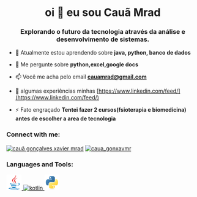 <h1 align="center">oi 👋 eu sou Cauã Mrad</h1>
<h3 align="center">Explorando o futuro da tecnologia através da análise e desenvolvimento de sistemas.</h3>

- 🌱 Atualmente estou aprendendo sobre **java, python, banco de dados**

- 💬 Me pergunte sobre **python,excel,google docs**

- 📫 Você me acha pelo email **cauamrad@gmail.com**

- 📄 algumas experiências minhas [https://www.linkedin.com/feed/](https://www.linkedin.com/feed/)

- ⚡ Fato engraçado **Tentei fazer 2 cursos(fsioterapia e biomedicina) antes de escolher a area de tecnologia**

<h3 align="left">Connect with me:</h3>
<p align="left">
<a href="[https://linkedin.com/in/cauã gonçalves xavier mrad](https://github.com/cauamrad)" target="blank"><img align="center" src="https://raw.githubusercontent.com/rahuldkjain/github-profile-readme-generator/master/src/images/icons/Social/linked-in-alt.svg" alt="cauã gonçalves xavier mrad" height="30" width="40" /></a>
<a href="https://instagram.com/caua_gonxavmr" target="blank"><img align="center" src="https://raw.githubusercontent.com/rahuldkjain/github-profile-readme-generator/master/src/images/icons/Social/instagram.svg" alt="caua_gonxavmr" height="30" width="40" /></a>
</p>

<h3 align="left">Languages and Tools:</h3>
<p align="left"> <a href="https://www.java.com" target="_blank" rel="noreferrer"> <img src="https://raw.githubusercontent.com/devicons/devicon/master/icons/java/java-original.svg" alt="java" width="40" height="40"/> </a> <a href="https://kotlinlang.org" target="_blank" rel="noreferrer"> <img src="https://www.vectorlogo.zone/logos/kotlinlang/kotlinlang-icon.svg" alt="kotlin" width="40" height="40"/> </a> <a href="https://www.python.org" target="_blank" rel="noreferrer"> <img src="https://raw.githubusercontent.com/devicons/devicon/master/icons/python/python-original.svg" alt="python" width="40" height="40"/> </a> </p>






<!---
-Olá, sou @cauamrad

-👀 Estou interessado em tecnologia e desenvolvimento de sistemas.

-🌱 Atualmente, estou aprendendo sobre programação e novas tecnologias.

-💞️ Estou procurando colaborar em projetos de software e desenvolvimento web.

-📫 Como me contatar: cauamrad@gmail.com

-😄 Pronomes: ele/dele

-⚡ Curiosidade: Adoro resolver quebra-cabeças e desafios de lógica!

<!---
cauamrad/cauamrad is a ✨ special ✨ repository because its `README.md` (this file) appears on your GitHub profile.
You can click the Preview link to take a look at your changes.
--->
